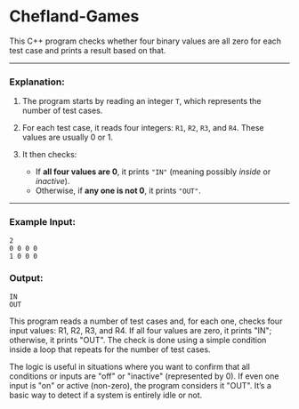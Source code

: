 ﻿# Chefland-Games

This C++ program checks whether four binary values are all zero for each test case and prints a result based on that.

---

### **Explanation:**

1. The program starts by reading an integer `T`, which represents the number of test cases.
2. For each test case, it reads four integers: `R1`, `R2`, `R3`, and `R4`. These values are usually 0 or 1.
3. It then checks:

   * If **all four values are 0**, it prints `"IN"` (meaning possibly *inside* or *inactive*).
   * Otherwise, if **any one is not 0**, it prints `"OUT"`.

---

### **Example Input:**

```
2
0 0 0 0
1 0 0 0
```

### **Output:**

```
IN
OUT
```

 This program reads a number of test cases and, for each one, checks four input values: R1, R2, R3, and R4. If all four values are zero, it prints "IN"; otherwise, it prints "OUT". The check is done using a simple condition inside a loop that repeats for the number of test cases.

The logic is useful in situations where you want to confirm that all conditions or inputs are "off" or "inactive" (represented by 0). If even one input is "on" or active (non-zero), the program considers it "OUT". It’s a basic way to detect if a system is entirely idle or not.
